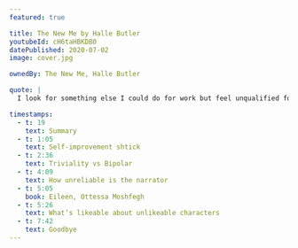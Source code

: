 ```yaml
---
featured: true

title: The New Me by Halle Butler
youtubeId: cH6taHBKDB0
datePublished: 2020-07-02
image: cover.jpg

ownedBy: The New Me, Halle Butler

quote: |
  I look for something else I could do for work but feel unqualified for everything interesting and repulsed by everything else

timestamps:
  - t: 19
    text: Summary
  - t: 1:05
    text: Self-improvement shtick
  - t: 2:36
    text: Triviality vs Bipolar
  - t: 4:09
    text: How unreliable is the narrator
  - t: 5:05
    book: Eileen, Ottessa Moshfegh
  - t: 5:26
    text: What’s likeable about unlikeable characters
  - t: 7:42
    text: Goodbye
---
```

